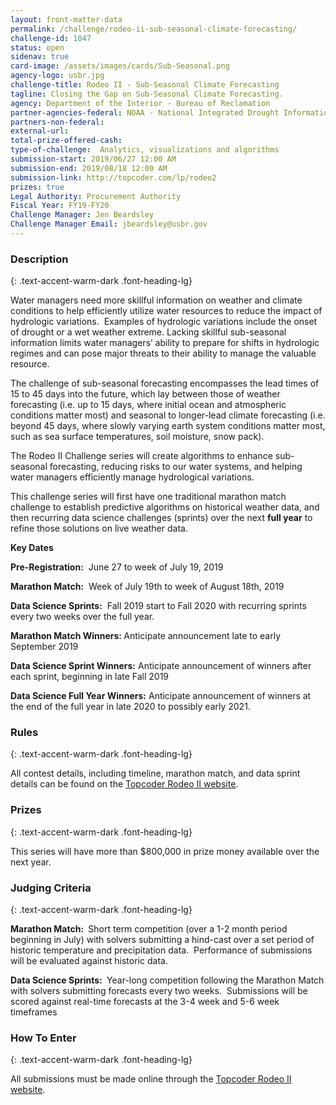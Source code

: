 ```yaml
---
layout: front-matter-data
permalink: /challenge/rodeo-ii-sub-seasonal-climate-forecasting/
challenge-id: 1047
status: open
sidenav: true
card-image: /assets/images/cards/Sub-Seasonal.png
agency-logo: usbr.jpg
challenge-title: Rodeo II - Sub-Seasonal Climate Forecasting
tagline: Closing the Gap on Sub-Seasonal Climate Forecasting.
agency: Department of the Interior - Bureau of Reclamation
partner-agencies-federal: NOAA - National Integrated Drought Information System
partners-non-federal: 
external-url:
total-prize-offered-cash:
type-of-challenge:  Analytics, visualizations and algorithms
submission-start: 2019/06/27 12:00 AM
submission-end: 2019/08/18 12:00 AM
submission-link: http://topcoder.com/lp/rodeo2
prizes: true
Legal Authority: Procurement Authority
Fiscal Year: FY19-FY20
Challenge Manager: Jen Beardsley
Challenge Manager Email: jbeardsley@usbr.gov
---
```


<!-- Description start -->
### Description
{: .text-accent-warm-dark .font-heading-lg}

<p>Water managers need more skillful information on weather and climate conditions to help efficiently utilize water resources to reduce the impact of hydrologic variations.&nbsp; Examples of hydrologic variations include the onset of drought or a wet weather extreme. Lacking skillful sub-seasonal information limits water managers&rsquo; ability to prepare for shifts in hydrologic regimes and can pose major threats to their ability to manage the valuable resource.</p>
<p>The challenge of sub-seasonal forecasting encompasses the lead times of 15 to 45 days into the future, which lay between those of weather forecasting (i.e. up to 15 days, where initial ocean and atmospheric conditions matter most) and seasonal to longer-lead climate forecasting (i.e. beyond 45 days, where slowly varying earth system conditions matter most, such as sea surface temperatures, soil moisture, snow pack).&nbsp;</p>
<p>The Rodeo II Challenge series will create algorithms to enhance sub-seasonal forecasting, reducing risks to our water systems, and helping water managers efficiently manage hydrological variations.</p>
<p>This challenge series will first have one traditional marathon match challenge to establish predictive algorithms on historical weather data, and then recurring data science challenges (sprints) over the next <strong>full year</strong> to refine those solutions on live weather data.</p>
<p><strong>Key Dates</strong></p>
<p><strong>Pre-Registration:</strong>&nbsp; June 27 to week of July 19, 2019</p>
<p><strong>Marathon Match:</strong>&nbsp; Week of July 19th to week of August 18th, 2019</p>
<p><strong>Data Science Sprints:</strong>&nbsp; Fall 2019 start to Fall 2020 with recurring sprints every two weeks over the full year.</p>
<p><strong>Marathon Match Winners:&nbsp;</strong>Anticipate announcement late to early September 2019</p>
<p><strong>Data Science Sprint Winners:</strong> Anticipate announcement of winners after each sprint, beginning in late Fall 2019</p>
<p><strong>Data Science Full Year Winners:</strong> Anticipate announcement of winners at the end of the full year in late 2020 to possibly early 2021.</p>


<!-- Rules start -->
### Rules 
{: .text-accent-warm-dark .font-heading-lg}

<p>All contest details, including timeline, marathon match, and data sprint details can be found on the <a href="http://topcoder.com/lp/rodeo2">Topcoder Rodeo II website</a>.</p>

<!-- Prizes start -->
### Prizes 
{: .text-accent-warm-dark .font-heading-lg}

<p>This series will have more than $800,000 in prize money available over the next year.</p>

<!-- Judging start -->
### Judging Criteria
{: .text-accent-warm-dark .font-heading-lg}

<p><strong>Marathon Match:&nbsp;</strong> Short term competition (over a 1-2 month period beginning in July) with solvers submitting a hind-cast over a set period of historic temperature and precipitation data.&nbsp; Performance of submissions will be evaluated against historic data.&nbsp;</p>
<p><strong>Data Science Sprints:&nbsp;</strong> Year-long competition following the Marathon Match with solvers submitting forecasts every two weeks.&nbsp; Submissions will be scored against real-time forecasts at the 3-4 week and 5-6 week timeframes</p>

<!--  How To Enter start -->
### How To Enter
{: .text-accent-warm-dark .font-heading-lg}

<p>All submissions must be made online through the <a href="http://topcoder.com/lp/rodeo2">Topcoder Rodeo II website</a>.</p>
